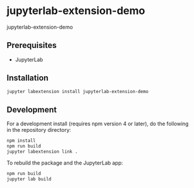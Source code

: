 # jupyterlab-extension-demo

jupyterlab-extension-demo


## Prerequisites

* JupyterLab

## Installation

```bash
jupyter labextension install jupyterlab-extension-demo
```

## Development

For a development install (requires npm version 4 or later), do the following in the repository directory:

```bash
npm install
npm run build
jupyter labextension link .
```

To rebuild the package and the JupyterLab app:

```bash
npm run build
jupyter lab build
```

